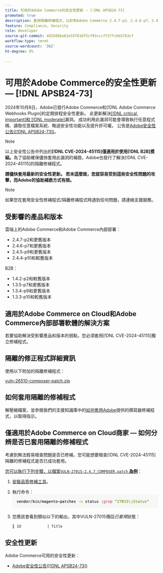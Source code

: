 ```yaml
---
title: 可用於Adobe Commerce的安全性更新 — [!DNL APSB24-73]
promoted: true
description: 套用隔離修補程式，以針對Adobe Commerce 2.4.7-p2、2.4.6-p7、2.4.5-p9、2.4.4-p10及只執行 [!DNL B2B] 模組的舊版執行個體修正 [!DNL critical, important, and moderate vulnerabilities] 。
feature: Compliance, Security
role: Developer
source-git-commit: 483589be81e55f818f5cf93cccff2ffcbb5763cf
workflow-type: tm+mt
source-wordcount: '362'
ht-degree: 0%

---
```


# 可用於Adobe Commerce的安全性更新 — [!DNL APSB24-73]

2024年10月8日，Adobe已發行Adobe Commerce和[!DNL Adobe Commerce Webhooks Plugin]的定期排程安全性更新。
此更新解決[[!DNL critical, important]和 [!DNL moderate]](https://helpx.adobe.com/security/severity-ratings.html)漏洞。 成功利用此漏洞可能會導致執行任意程式碼、讀取任意檔案系統、略過安全性功能以及提升許可權。 公告是[Adobe安全性公告([!DNL APSB24-73])](https://helpx.adobe.com/security/products/magento/apsb24-73.html)。

>[!NOTE]
>
>以上安全性公告中列出的&#x200B;**[!DNL CVE-2024-45115]僅適用於使用[!DNL B2B]模組。**&#x200B;為了協助確保儘快套用此漏洞的補救，Adobe也發行了解決[!DNL CVE-2024-45115]的隔離修補程式。

**請儘快套用最新的安全性更新。 若未這麼做，您就容易受到這些安全性問題的攻擊，而Adobe的協助補救方式有限。**

>[!NOTE]
>
>如果您在套用安全性修補程式/隔離修補程式時遇到任何問題，請連絡支援服務。

## 受影響的產品和版本

雲端上的Adobe Commerce和Adobe Commerce內部部署：

* 2.4.7-p2和更舊版本
* 2.4.6-p7和更舊版本
* 2.4.5-p9和更舊版本
* 2.4.4-p10和較舊版本

B2B：

* 1.4.2-p2和較舊版本
* 1.3.5-p7和更舊版本
* 1.3.4-p9和更舊版本
* 1.3.3-p10和較舊版本


## 適用於Adobe Commerce on Cloud和Adobe Commerce內部部署軟體的解決方案

若要協助解決受影響產品和版本的弱點，您必須套用[!DNL CVE-2024-45115]獨立修補程式。

## 隔離的修正程式詳細資訊

使用以下附加的隔離修補程式：

[vuln-26510-composer-patch.zip](assets/vuln-26510-composer-patch.zip)

## 如何套用隔離的修補程式

解壓縮檔案，並參閱我們的支援知識庫中的[如何套用Adobe](https://experienceleague.adobe.com/docs/commerce-knowledge-base/kb/how-to/how-to-apply-a-composer-patch-provided-by-magento.html)提供的撰寫器修補程式，以取得指示。

## 僅適用於Adobe Commerce on Cloud商家 — 如何分辨是否已套用隔離的修補程式

考慮到無法輕易檢查問題是否已修補，您可能想要檢查[!DNL CVE-2024-45115]隔離的修補程式是否已成功套用。

<u>您可以執行下列步驟，以檔案`VULN-27015-2.4.7_COMPOSER.patch` **為例**</u>：

1. [安裝品質修補工具](https://experienceleague.adobe.com/docs/commerce-operations/tools/quality-patches-tool/usage.html)。
1. 執行命令： <br>
   ![cve-2024-34102-tell-if-patch-applied-code](assets/cve-2024-34102-tell-if-patch-applied-code.png)
1. 您應該會看到類似以下的輸出，其中VULN-27015傳回&#x200B;*已套用*&#x200B;狀態：

   ```bash
   ║ Id            │ Title                                                        │ Category        │ Origin                 │ Status      │ Details                                          ║ ║ N/A           │ ../m2-hotfixes/VULN-27015-2.4.7_COMPOSER_patch.patch      │ Other           │ Local                  │ Applied     │ Patch type: Custom                                
   ```

<!-- For Step 2:
     ```bash
    vendor/bin/magento-patches -n status |grep "27015\|Status"
     ```
-->

## 安全性更新

Adobe Commerce可用的安全性更新：

* [Adobe安全性公告([!DNL APSB24-73])](https://helpx.adobe.com/security/products/magento/apsb24-73.html)

